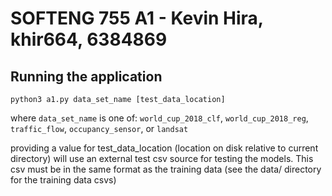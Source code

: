 # SOFTENG 755 A1 - Kevin Hira, khir664, 6384869

## Running the application
`python3 a1.py data_set_name [test_data_location]`

where `data_set_name` is one of: `world_cup_2018_clf`, `world_cup_2018_reg`, `traffic_flow`, `occupancy_sensor`, or `landsat`

providing a value for test_data_location (location on disk relative to current directory) will use an external test csv source for testing the models. This csv must be in the same format as the training data (see the data/ directory for the training data csvs)
